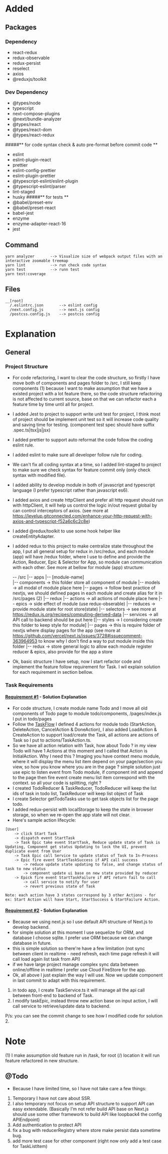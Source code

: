 # Added 
## Packages 
### Dependency
- react-redux
- redux-observable
- redux-persist
- reselect
- axios
- @reduxjs/toolkit

### Dev Dependency
- @types/node
- typescript
- next-compose-plugins
- @next/bundle-analyzer
- @types/react 
- @types/react-dom 
- @types/react-redux

#####** for code syntax check & auto pre-format before commit code **
- eslint 
- eslint-plugin-react
- prettier 
- eslint-config-prettier
- eslint-plugin-prettier
- @typescript-eslint/eslint-plugin
- @typescript-eslint/parser
- lint-staged
- husky
#####** for tests **
- @babel/preset-env
- @babel/preset-react
- babel-jest 
- enzyme 
- enzyme-adapter-react-16
- jest

## Command 
```
yarn analyzer       --> Visualize size of webpack output files with an interactive zoomable treemap
yarn lint           --> run check code syntax
yarn test           --> runn test
yarn test:coverage  
```


## Files

```
__[root]
  /.eslintrc.json       --> eslint config
  /next.config.js       --> next.js config
  /postcss.config.js    --> postcss config
```

# Explanation
## General 
### Project Structure

- For code refactoring, I want to clear the code structure, so firstly I have move both of components and pages folder to /src, I still keep components (1) because I want to make assumption that we have a existed project with a lot feature there, so the code structure refactoring is not affected to current source, base on that we can refactor each a feature time by time until all for project.
- I added Jest to project to support write unit test for project, I think most of project should be implement unit test so it will increase code quality and saving time for testing. (component test spec should have suffix .spec.ts|tsx|js|jsx)
- I added prettier to support auto reformat the code follow the coding eslint rule.
- I added eslint to make sure all developer follow rule for coding.
- We can't fix all coding syntax at a time, so I added lint-staged to project to make sure we check syntax for feature commit only (only check syntax with modified file). 
- I added ability to develop module in both of javascript and typescript language (I prefer typescript rather than javascript es6).
- I added axios and create httpClient and prefer all http request should run with httpClient, it will help us control the logic in/out request global by can control interceptors of axios. (see more at https://levelup.gitconnected.com/enhance-your-http-request-with-axios-and-typescript-f52a6c6c2c8e)
- I added @redux/toolkit to use some hook helper like createEntityAdapter.
- I added redux to this project to make centralize state throughout the app, I put all general setup for redux in /src/redux, and each module (app) will have /redux folder, where I use to define and provide the Action, Reducer, Epic & Selector for App, so module can communication with each other. See more at bellow for module (app) structure:


    -- /src
        |-- apps
            |-- [module-name]    
                |-- components              -> this folder store all component of module
                |-- models                  -> all modal of module place here
                |-- pages                   -> follow best practice of nextjs, we should defined pages in each module and create alias for it in /src/pages (2)
                |-- redux
                    |-- actions             -> all actions of module place here
                    |-- epics               -> side effect of module (use redux-obserable)
                    |-- reduces             -> provide module state for root store(state)
                    |-- selectors           -> see more at https://redux.js.org/recipes/computing-derived-data 
                |-- services                -> all API call to backend should be put here
                [|-- styles                  -> I considering create this folder to keep style for module]
        |-- pages                           -> this is require folder of nextjs where display pages for the app (see more at https://github.com/vercel/next.js/issues/3728#issuecomment-363964953 to know why I don't find a way to put module inside this folder
        |-- redux                           -> store general logic to allow each module register reducer & epics, also provide for the app a store
        
- Ok, basic structure I have setup, now I start refactor code and implement the feature follow requirement for Task. I wil explain solution for each requirement in section bellow. 

### Task Requirements
#### [Requirement #1](/todo-list#1) - Solution Explanation 
- For code structure, I create module name Todo and I move all old components of Todo page to module todo/components, /pages/index.js I put in todo/pages
- Follow the [TaskFlow](./public/TaskFlow.png) I defined 4 actions for module todo (StartAction, DeleteAction, CancelAction & DoneAction), I also added LoadAction & CreateAction to support load/create the Task, all actions are actions of Task so I put to actions/TaskAction.ts. 
- So we have all action relation with Task, how about Todo ? in my view Todo will have 1 Actions at this moment and I called that Action is InitialAction. Why I need this ? Imaging you have context menu module, where it will display the menu list item depend on your page/section you view, so how you know where you are in the page ? simple solution just use epic to listen event from Todo module, if component init and append to the page then fire event create menu list item correspond with the context. so all your code is splitting, right ?
- I created TodoReducer & TaskReducer, TodoReducer will keep the list ids of task in todo list, TaskReducer will keep list object of Task
- I create Selector getTodoTasks use to get task objects list for the page todo.
- I added redux-persist with localStorage to keep the state in browser storage, so when we re-open the app state will not clear.
- Here's sample action lifecycle:
```
[User] 
    -> click Start Task 
    -> dispatch event StartTask 
    -> Task Epic take event StartTask, Reduce update state of Task is Updating, Component get status Updating to lock the UI, prevent duplicate event from User 
    -> Task Epic call Service to update status of Task to In-Process 
    -> Epic fire event StartTaskSuccess if API call success
        -> reduce update state updating to false, and change status of task to new status
        -> component update ui base on new state provided by reducer 
    -> Epick fire event StartTaskFailure if API return fail to call  
        -> call service to notify for user
        -> revert previous state of Task
```
```
Note: each action have 3 states correspond by 3 other Actions - for ex: Start Action will have Start, StartSuccess & StartFailure Action.
```

#### [Requirement #2](/todo-list#2) - Solution Explanation 
- Because we using next.js so I use default API structure of Next.js to develop backend.
- for simple solution at this moment I use sequelize for ORM, and database I choose sqlite. I prefer use ORM because we can change database in future.
- this is simple solution so there're have a few limitation (not sync between client in realtime - need refresh, each time page refresh it will call load again list task from API)
- if we have large project manage complex sync data between online/offline in realtime I prefer use Cloud FireStore for the app.
- Ok, all above I just explain the way I will use. Now we update component in last commit to adapt with this requirement.
1. in todo app, I create TaskService.ts it will manage all the api call between front-end to backend of Task.
2. I modify taskEpic, instead throw new action base on input action, I will call service to retrieve/update data to backend.
 
P/s: you can see the commit change to see how I modified code for solution 2.


# Note
(1) I make assumption old feature run in /task, for root (/) location it will run feature refactored in new structure.
 
## @Todo
- Because I have limited time, so I have not take care a few things:
1. Temporary I have not care about SSR.
2. I also temporary not focus on setup API structure to support API can easy extendable. (Basically I'm not refer build API base on Next.js should use some other framework to build API like loopback4 the config APIEndpoint)
3. Add authentication to protect API
4. fix a bug with reducerRegistry where store make persist data sometime bug.
5. add more test case for other component (right now only add a test case for TaskListItem)
